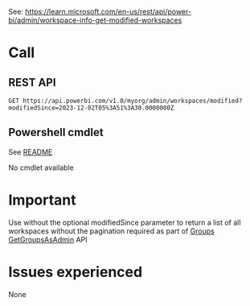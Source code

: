 See: https://learn.microsoft.com/en-us/rest/api/power-bi/admin/workspace-info-get-modified-workspaces

# Call
## REST API
```
GET https://api.powerbi.com/v1.0/myorg/admin/workspaces/modified?modifiedSince=2023-12-02T05%3A51%3A30.0000000Z
```

## Powershell cmdlet
See [ README](../../README.md)

No cmdlet available

# Important
Use without the optional modifiedSince parameter to return a list of all workspaces without the pagination required as part of [Groups GetGroupsAsAdmin](../Groups-GetGroupsAsAdmin/detail.md) API


# Issues experienced
None